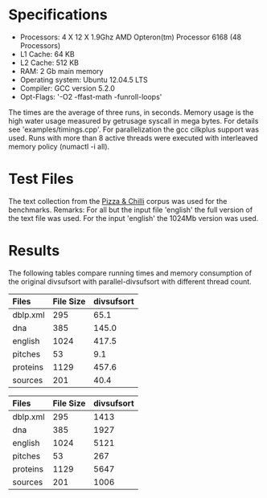 Specifications
==========

  * Processors:       4 X 12 X 1.9Ghz AMD Opteron(tm) Processor 6168 (48 Processors)
  * L1 Cache:         64 KB
  * L2 Cache:         512 KB 
  * RAM:              2 Gb main memory
  * Operating system: Ubuntu 12.04.5 LTS
  * Compiler:         GCC version 5.2.0
  * Opt-Flags:       '-O2 -ffast-math -funroll-loops'

The times are the average of three runs, in seconds.
Memory usage is the high water usage measured by getrusage syscall in mega bytes.
For details see 'examples/timings.cpp'.
For parallelization the gcc cilkplus support was used.
Runs with more than 8 active threads were executed with interleaved memory policy (numactl -i all).

Test Files
==========

The text collection from the [Pizza & Chilli](http://pizzachili.dcc.uchile.cl) corpus was used for the benchmarks.
Remarks: For all but the input file 'english' the full version of the text file was used. 
For the input 'english' the 1024Mb version was used.

Results
==========

The following tables compare running times and memory consumption of the original divsufsort with parallel-divsufsort with different thread count.

|  Files         | File Size |  divsufsort  |
|:---------------|:----------|:-------------|
|  dblp.xml      |   295     |     65.1     |
|  dna           |   385     |    145.0     | 
|  english       |  1024     |    417.5     | 
|  pitches       |    53     |      9.1     | 
|  proteins      |  1129     |    457.6     | 
|  sources       |   201     |     40.4     | 


|  Files         | File Size |  divsufsort  |
|:---------------|:----------|:-------------|
|  dblp.xml      |   295     |  1413        |
|  dna           |   385     |  1927        |
|  english       |  1024     |  5121        |
|  pitches       |    53     |   267        |
|  proteins      |  1129     |  5647        |
|  sources       |   201     |  1006        |
